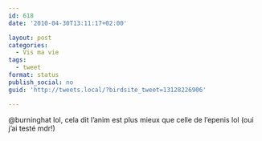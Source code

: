 ```yaml
---
id: 618
date: '2010-04-30T13:11:17+02:00'

layout: post
categories:
  - Vis ma vie
tags:
  - tweet
format: status
publish_social: no
guid: 'http://tweets.local/?birdsite_tweet=13128226906'

---
```


@burninghat lol, cela dit l’anim est plus mieux que celle de l’epenis lol (oui j’ai testé mdr!)